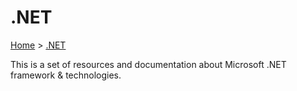 # .NET

[Home](../readme.md) > [.NET](./readme.md)

This is a set of resources and documentation about Microsoft .NET framework & technologies.
